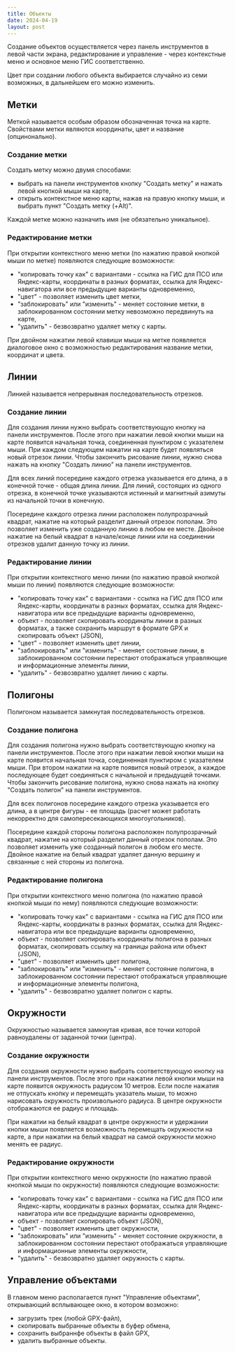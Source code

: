 ```yaml
---
title: Объекты
date: 2024-04-19
layout: post
---
```


Создание объектов осуществляется через панель инструментов в левой части экрана, редактирование и управление - через контекстные меню и основное меню ГИС соответственно.

Цвет при создании любого объекта выбирается случайно из семи возможных, в дальнейшем его можно изменить.

## Метки
Меткой называется особым образом обозначенная точка на карте. Свойствами метки являются координаты, цвет и название (опцинонально).

### Создание метки
Создать метку можно двумя способами:
- выбрать на панели инструментов кнопку "Создать метку" и нажать левой кнопкой мыши на карте,
- открыть контекстное меню карты, нажав на правую кнопку мыши, и выбрать пункт "Создать метку (+Alt)".

Каждой метке можно назначить имя (не обязательно уникальное).

### Редактирование метки
При открытии контекстного меню метки (по нажатию правой кнопкой мыши по метке) появляются следующие возможности:
- "копировать точку как" с вариантами - ссылка на ГИС для ПСО или Яндекс-карты, координаты в разных форматах, ссылка для Яндекс-навигатора или все предыдущие варианты одновременно,
- "цвет" - позволяет изменить цвет метки,
- "заблокировать" или "изменить" - меняет состояние метки, в заблокированном состоянии метку невозможно передвинуть на карте,
- "удалить" - безвозвратно удаляет метку с карты.

При двойном нажатии левой клавиши мыши на метке появляется диалоговое окно с возможностью редактирования название метки, координат и цвета.

## Линии
Линией называется непрерывная последовательность отрезков.

### Создание линии
Для создания линии нужно выбрать соответствующую кнопку на панели инструментов. После этого при нажатии левой кнопки мыши на карте появится начальная точка, соединенная пунктиром с указателем мыши. При каждом следующем нажатии на карте будет появляться новый отрезок линии. Чтобы закончить рисование линии, нужно снова нажать на кнопку "Создать линию" на панели инструментов.

Для всех линий посередине каждого отрезка указывается его длина, а в конечной точке - общая длина линии. Для линий, состоящих из одного отрезка, в конечной точке указываются истинный и магнитный азимуты из начальной точки в конечную.

Посередине каждого отрезка линии расположен полупрозрачный квадрат, нажатие на который разделит данный отрезок пополам. Это позволяет изменить уже созданную линию в любом ее месте. Двойное нажатие на белый квадрат в начале/конце линии или на соединении отрезков удалит данную точку из линии.

### Редактирование линии
При открытии контекстного меню линии (по нажатию правой кнопкой мыши по линии) появляются следующие возможности:
- "копировать точку как" с вариантами - ссылка на ГИС для ПСО или Яндекс-карты, координаты в разных форматах, ссылка для Яндекс-навигатора или все предыдущие варианты одновременно,
- объект - позволяет скопировать координаты линии в разных форматах, а также сохранить маршрут в формате GPX и скопировать объект (JSON),
- "цвет" - позволяет изменить цвет линии,
- "заблокировать" или "изменить" - меняет состояние линии, в заблокированном состоянии перестают отображаться управляющие и информационные элементы линии,
- "удалить" - безвозвратно удаляет линию с карты.

## Полигоны
Полигоном называется замкнутая последовательность отрезков.

### Создание полигона
Для создания полигона нужно выбрать соответствующую кнопку на панели инструментов. После этого при нажатии левой кнопки мыши на карте появится начальная точка, соединенная пунктиром с указателем мыши. При втором нажатии на карте появится новый отрезок, а каждое последующее будет соединяться с начальной и предыдущей точками. Чтобы закончить рисование полигона, нужно снова нажать на кнопку "Создать полигон" на панели инструментов.

Для всех полигонов посередине каждого отрезка указывается его длина, а в центре фигуры - ее площадь (расчет может работать некорректно для самопересекающихся многоугольников).

Посередине каждой стороны полигона расположен полупрозрачный квадрат, нажатие на который разделит данный отрезок пополам. Это позволяет изменить уже созданный полигон в любом его месте. Двойное нажатие на белый квадрат удаляет данную вершину и связанные с ней стороны из полигона.

### Редактирование полигона
При открытии контекстного меню полигона (по нажатию правой кнопкой мыши по нему) появляются следующие возможности:
- "копировать точку как" с вариантами - ссылка на ГИС для ПСО или Яндекс-карты, координаты в разных форматах, ссылка для Яндекс-навигатора или все предыдущие варианты одновременно,
- объект - позволяет скопировать координаты полигона в разных форматах, скопировать ссылку на границы района или объект (JSON),
- "цвет" - позволяет изменить цвет полигона,
- "заблокировать" или "изменить" - меняет состояние полигона, в заблокированном состоянии перестают отображаться управляющие и информационные элементы полигона,
- "удалить" - безвозвратно удаляет полигон с карты.

## Окружности
Окружностью называется замкнутая кривая, все точки которой равноудалены от заданной точки (центра).

### Создание окружности
Для создания окружности нужно выбрать соответствующую кнопку на панели инструментов. После этого при нажатии левой кнопки мыши на карте появится окружность радиусом 10 метров. Если после нажатия не отпускать кнопку и перемещать указатель мыши, то можно нарисовать окружность произвольного радиуса. В центре окружности отображаются ее радиус и площадь.

При нажатии на белый квадрат в центре окружности и удержании кнопки мыши появляется возможность перемещать окружности на карте, а при нажатии на белый квадрат на самой окружности можно менять ее радиус.

### Редактирование окружности
При открытии контекстного меню окружности (по нажатию правой кнопкой мыши по окружности) появляются следующие возможности:
- "копировать точку как" с вариантами - ссылка на ГИС для ПСО или Яндекс-карты, координаты в разных форматах, ссылка для Яндекс-навигатора или все предыдущие варианты одновременно,
- объект - позволяет скопировать объект (JSON),
- "цвет" - позволяет изменить цвет окружности,
- "заблокировать" или "изменить" - меняет состояние окружности, в заблокированном состоянии перестают отображаться управляющие и информационные элементы окружности,
- "удалить" - безвозвратно удаляет окружность с карты.

## Управление объектами
В главном меню располагается пункт "Управление объектами", открывающий всплывающее окно, в котором возможно:
- загрузить трек (любой GPX-файл),
- скопировать выбранные объекты в буфер обмена,
- сохранить выбраннфе объекты в файл GPX,
- удалить выбранные объекты.
